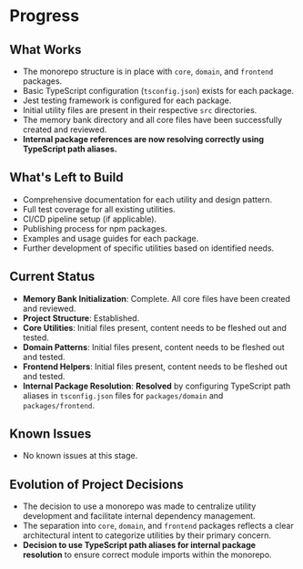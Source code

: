 # Progress

## What Works
- The monorepo structure is in place with `core`, `domain`, and `frontend` packages.
- Basic TypeScript configuration (`tsconfig.json`) exists for each package.
- Jest testing framework is configured for each package.
- Initial utility files are present in their respective `src` directories.
- The memory bank directory and all core files have been successfully created and reviewed.
- **Internal package references are now resolving correctly using TypeScript path aliases.**

## What's Left to Build
- Comprehensive documentation for each utility and design pattern.
- Full test coverage for all existing utilities.
- CI/CD pipeline setup (if applicable).
- Publishing process for npm packages.
- Examples and usage guides for each package.
- Further development of specific utilities based on identified needs.

## Current Status
- **Memory Bank Initialization**: Complete. All core files have been created and reviewed.
- **Project Structure**: Established.
- **Core Utilities**: Initial files present, content needs to be fleshed out and tested.
- **Domain Patterns**: Initial files present, content needs to be fleshed out and tested.
- **Frontend Helpers**: Initial files present, content needs to be fleshed out and tested.
- **Internal Package Resolution**: **Resolved** by configuring TypeScript path aliases in `tsconfig.json` files for `packages/domain` and `packages/frontend`.

## Known Issues
- No known issues at this stage.

## Evolution of Project Decisions
- The decision to use a monorepo was made to centralize utility development and facilitate internal dependency management.
- The separation into `core`, `domain`, and `frontend` packages reflects a clear architectural intent to categorize utilities by their primary concern.
- **Decision to use TypeScript path aliases for internal package resolution** to ensure correct module imports within the monorepo.
